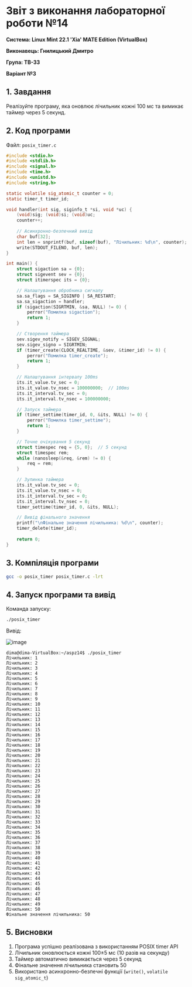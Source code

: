 # Звіт з виконання лабораторної роботи №14

**Система: Linux Mint 22.1 'Xia' MATE Edition (VirtualBox)**

**Виконавець: Гнилицький Дмитро**

**Група: ТВ-33**

**Варіант №3**

## 1. Завдання

Реалізуйте програму, яка оновлює лічильник кожні 100 мс та вимикає таймер через 5 секунд.

## 2. Код програми

Файл: `posix_timer.c`

```c
#include <stdio.h>
#include <stdlib.h>
#include <signal.h>
#include <time.h>
#include <unistd.h>
#include <string.h>

static volatile sig_atomic_t counter = 0;
static timer_t timer_id;

void handler(int sig, siginfo_t *si, void *uc) {
    (void)sig; (void)si; (void)uc;
    counter++;
    
    // Асинхронно-безпечний вивід
    char buf[32];
    int len = snprintf(buf, sizeof(buf), "Лічильник: %d\n", counter);
    write(STDOUT_FILENO, buf, len);
}

int main() {
    struct sigaction sa = {0};
    struct sigevent sev = {0};
    struct itimerspec its = {0};

    // Налаштування обробника сигналу
    sa.sa_flags = SA_SIGINFO | SA_RESTART;
    sa.sa_sigaction = handler;
    if (sigaction(SIGRTMIN, &sa, NULL) != 0) {
        perror("Помилка sigaction");
        return 1;
    }

    // Створення таймера
    sev.sigev_notify = SIGEV_SIGNAL;
    sev.sigev_signo = SIGRTMIN;
    if (timer_create(CLOCK_REALTIME, &sev, &timer_id) != 0) {
        perror("Помилка timer_create");
        return 1;
    }

    // Налаштування інтервалу 100ms
    its.it_value.tv_sec = 0;
    its.it_value.tv_nsec = 100000000;  // 100ms
    its.it_interval.tv_sec = 0;
    its.it_interval.tv_nsec = 100000000;

    // Запуск таймера
    if (timer_settime(timer_id, 0, &its, NULL) != 0) {
        perror("Помилка timer_settime");
        return 1;
    }

    // Точне очікування 5 секунд
    struct timespec req = {5, 0};  // 5 секунд
    struct timespec rem;
    while (nanosleep(&req, &rem) != 0) {
        req = rem;
    }

    // Зупинка таймера
    its.it_value.tv_sec = 0;
    its.it_value.tv_nsec = 0;
    its.it_interval.tv_sec = 0;
    its.it_interval.tv_nsec = 0;
    timer_settime(timer_id, 0, &its, NULL);

    // Вивід фінального значення
    printf("\nФінальне значення лічильника: %d\n", counter);
    timer_delete(timer_id);
    
    return 0;
}
```

## 3. Компіляція програми

```bash
gcc -o posix_timer posix_timer.c -lrt
```

## 4. Запуск програми та вивід
Команда запуску:
```bash
./posix_timer
```
Вивід:

![image](https://github.com/user-attachments/assets/334fb27d-f72c-40d0-b312-8f416eb8478f)


```
dima@dima-VirtualBox:~/aspz14$ ./posix_timer
Лічильник: 1
Лічильник: 2
Лічильник: 3
Лічильник: 4
Лічильник: 5
Лічильник: 6
Лічильник: 7
Лічильник: 8
Лічильник: 9
Лічильник: 10
Лічильник: 11
Лічильник: 12
Лічильник: 13
Лічильник: 14
Лічильник: 15
Лічильник: 16
Лічильник: 17
Лічильник: 18
Лічильник: 19
Лічильник: 20
Лічильник: 21
Лічильник: 22
Лічильник: 23
Лічильник: 24
Лічильник: 25
Лічильник: 26
Лічильник: 27
Лічильник: 28
Лічильник: 29
Лічильник: 30
Лічильник: 31
Лічильник: 32
Лічильник: 33
Лічильник: 34
Лічильник: 35
Лічильник: 36
Лічильник: 37
Лічильник: 38
Лічильник: 39
Лічильник: 40
Лічильник: 41
Лічильник: 42
Лічильник: 43
Лічильник: 44
Лічильник: 45
Лічильник: 46
Лічильник: 47
Лічильник: 48
Лічильник: 49
Лічильник: 50
Фінальне значення лічильника: 50
```

## 5. Висновки
1. Програма успішно реалізована з використанням POSIX timer API
2. Лічильник оновлюється кожні 100±5 мс (10 разів на секунду)
3. Таймер автоматично вимикається через 5 секунд
4. Фінальне значення лічильника становить 50
5. Використано асинхронно-безпечні функції (`write()`, `volatile sig_atomic_t`)
